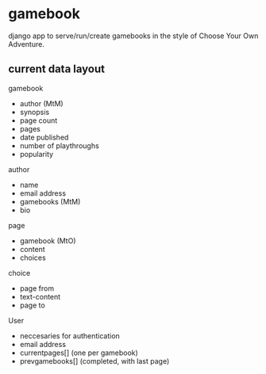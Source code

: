 gamebook
========

django app to serve/run/create gamebooks in the style of Choose Your Own Adventure.

current data layout
-------------------

gamebook
* author (MtM)
* synopsis
* page count
* pages
* date published
* number of playthroughs
* popularity


author
* name
* email address
* gamebooks (MtM)
* bio

page
* gamebook (MtO)
* content
* choices

choice
* page from
* text-content
* page to

User
* neccesaries for authentication
* email address
* currentpages[] (one per gamebook)
* prevgamebooks[] (completed, with last page)
	
